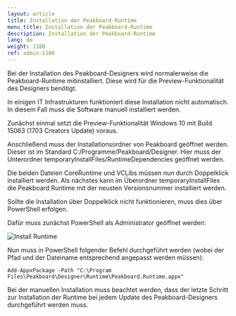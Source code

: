 ```yaml
---
layout: article
title: Installation der Peakboard-Runtime
menu_title: Installation der Peakboard-Runtime
description: Installation der Peakboard-Runtime
lang: de
weight: 1100
ref: admin-1100
---
```


Bei der Installation des Peakboard-Designers wird normalerweise die Peakboard-Runtime mitinstalliert.
Diese wird für die Preview-Funktionalität des Designers benötigt.

In einigen IT Infrastrukturen funktioniert diese Installation nicht automatisch. In diesem Fall muss die Software manuell installiert werden.

Zunächst einmal setzt die Preview-Funktionalität Windows 10 mit Build 15063 (1703 Creators Update) voraus.

Anschließend muss der Installationsordner von Peakboard geöffnet werden. Dieser ist im Standard C:/Programme/Peakboard/Designer.
Hier muss der Unterordner temporaryInstallFiles/RuntimeDependencies geöffnet werden.

Die beiden Dateien CoreRuntime und VCLibs müssen nun durch Doppelklick installiert werden.
Als nächstes kann im Überordner temporaryInstallFiles die Peakboard Runtime mit der neusten Versionsnummer installiert werden.

Sollte die Installation über Doppelklick nicht funktionieren, muss dies über PowerShell erfolgen.

Dafür muss zunächst PowerShell als Administrator geöffnet werden:

![Install Runtime](/assets/images/admin/install-runtime/install-runtime.png)

Nun muss in PowerShell folgender Befehl durchgeführt werden (wobei der Pfad und der Dateiname entsprechend angepasst werden müssen):

```
Add-AppxPackage -Path "C:\Program Files\Peakboard\Designer\Runtime\Peakboard.Runtime.appx"
```

Bei der manuellen Installation muss beachtet werden, dass der letzte Schritt zur Installation der Runtime bei jedem Update des Peakboard-Designers durchgeführt werden muss.